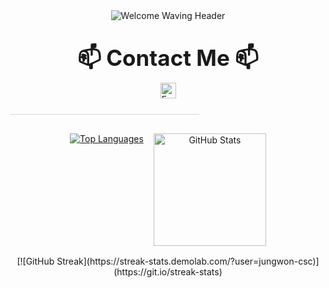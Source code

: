<div align="center">

  <img src="https://capsule-render.vercel.app/api?type=waving&color=0377fc&text=Welcome%20to%20My%20GitHub!&fontColor=ffffff&fontSize=40&height=150&section=header&font=Josefin%20Sans" alt="Welcome Waving Header"/>

  <div style="margin-top: 25px; margin-bottom: 25px;">
    <p style="font-size: 35px; margin-bottom: 5px;">
      <strong>📫 Contact Me 📫</strong>
    </p>
    <p style="margin-top: 5px;">
      <a href="mailto:jungwon.park@cscloud.co.jp" target="_blank">
        <img src="https://img.shields.io/badge/Email-EA4335.svg?style=plastic&logo=Gmail&logoColor=white" alt="Email" height="25"/>
      </a>
    </p>
  </div>

  <div style="width: 100%; text-align: center; margin-top: 20px; margin-bottom: 30px;">
    <hr style="width:60%; border:none; height:1px; background-color:#d0d7de;" /> 
  </div>

  <div class="stats-cards" style="display: flex; flex-wrap: wrap; justify-content: center; align-items: flex-start; gap: 16px; margin-top: 20px;">
    <a href="https://github.com/anuraghazra/github-readme-stats">
      <img src="https://github-readme-stats.vercel.app/api/top-langs/?username=jungwon-csc&layout=compact&theme=transparent" alt="Top Languages" />
    </a>
    <a href="https://github.com/anuraghazra/github-readme-stats">
      <img height="180" src="https://github-readme-stats.vercel.app/api?username=jungwon-csc&show_icons=true&theme=transparent&rank_icon=github" alt="GitHub Stats" />
    </a>
    [![GitHub Streak](https://streak-stats.demolab.com/?user=jungwon-csc)](https://git.io/streak-stats)
  </div>

</div>
